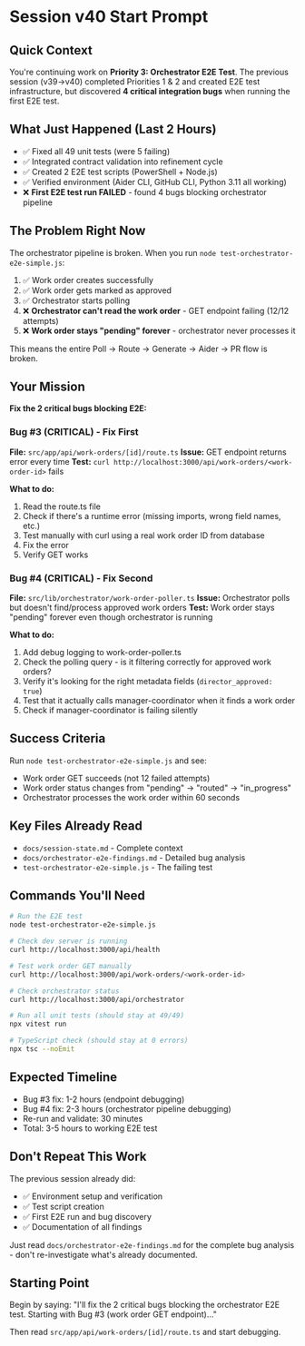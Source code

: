 # Session v40 Start Prompt

## Quick Context

You're continuing work on **Priority 3: Orchestrator E2E Test**. The previous session (v39→v40) completed Priorities 1 & 2 and created E2E test infrastructure, but discovered **4 critical integration bugs** when running the first E2E test.

## What Just Happened (Last 2 Hours)

- ✅ Fixed all 49 unit tests (were 5 failing)
- ✅ Integrated contract validation into refinement cycle
- ✅ Created 2 E2E test scripts (PowerShell + Node.js)
- ✅ Verified environment (Aider CLI, GitHub CLI, Python 3.11 all working)
- ❌ **First E2E test run FAILED** - found 4 bugs blocking orchestrator pipeline

## The Problem Right Now

The orchestrator pipeline is broken. When you run `node test-orchestrator-e2e-simple.js`:

1. ✅ Work order creates successfully
2. ✅ Work order gets marked as approved
3. ✅ Orchestrator starts polling
4. ❌ **Orchestrator can't read the work order** - GET endpoint failing (12/12 attempts)
5. ❌ **Work order stays "pending" forever** - orchestrator never processes it

This means the entire Poll → Route → Generate → Aider → PR flow is broken.

## Your Mission

**Fix the 2 critical bugs blocking E2E:**

### Bug #3 (CRITICAL) - Fix First
**File:** `src/app/api/work-orders/[id]/route.ts`
**Issue:** GET endpoint returns error every time
**Test:** `curl http://localhost:3000/api/work-orders/<work-order-id>` fails

**What to do:**
1. Read the route.ts file
2. Check if there's a runtime error (missing imports, wrong field names, etc.)
3. Test manually with curl using a real work order ID from database
4. Fix the error
5. Verify GET works

### Bug #4 (CRITICAL) - Fix Second
**File:** `src/lib/orchestrator/work-order-poller.ts`
**Issue:** Orchestrator polls but doesn't find/process approved work orders
**Test:** Work order stays "pending" forever even though orchestrator is running

**What to do:**
1. Add debug logging to work-order-poller.ts
2. Check the polling query - is it filtering correctly for approved work orders?
3. Verify it's looking for the right metadata fields (`director_approved: true`)
4. Test that it actually calls manager-coordinator when it finds a work order
5. Check if manager-coordinator is failing silently

## Success Criteria

Run `node test-orchestrator-e2e-simple.js` and see:
- Work order GET succeeds (not 12 failed attempts)
- Work order status changes from "pending" → "routed" → "in_progress"
- Orchestrator processes the work order within 60 seconds

## Key Files Already Read

- `docs/session-state.md` - Complete context
- `docs/orchestrator-e2e-findings.md` - Detailed bug analysis
- `test-orchestrator-e2e-simple.js` - The failing test

## Commands You'll Need

```bash
# Run the E2E test
node test-orchestrator-e2e-simple.js

# Check dev server is running
curl http://localhost:3000/api/health

# Test work order GET manually
curl http://localhost:3000/api/work-orders/<work-order-id>

# Check orchestrator status
curl http://localhost:3000/api/orchestrator

# Run all unit tests (should stay at 49/49)
npx vitest run

# TypeScript check (should stay at 0 errors)
npx tsc --noEmit
```

## Expected Timeline

- Bug #3 fix: 1-2 hours (endpoint debugging)
- Bug #4 fix: 2-3 hours (orchestrator pipeline debugging)
- Re-run and validate: 30 minutes
- Total: 3-5 hours to working E2E test

## Don't Repeat This Work

The previous session already did:
- ✅ Environment setup and verification
- ✅ Test script creation
- ✅ First E2E run and bug discovery
- ✅ Documentation of all findings

Just read `docs/orchestrator-e2e-findings.md` for the complete bug analysis - don't re-investigate what's already documented.

## Starting Point

Begin by saying: "I'll fix the 2 critical bugs blocking the orchestrator E2E test. Starting with Bug #3 (work order GET endpoint)..."

Then read `src/app/api/work-orders/[id]/route.ts` and start debugging.
